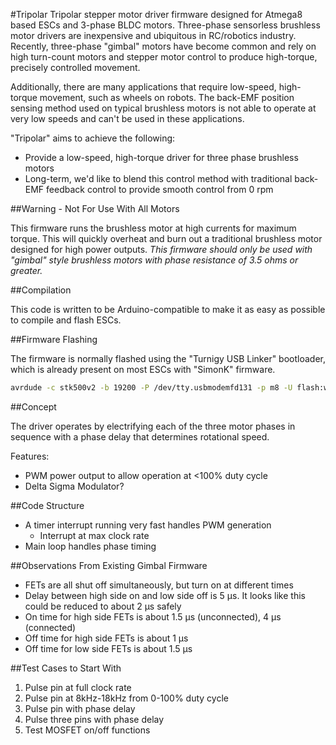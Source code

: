 #Tripolar
Tripolar stepper motor driver firmware designed for Atmega8 based ESCs and 3-phase BLDC motors. Three-phase sensorless brushless motor drivers are inexpensive and ubiquitous in RC/robotics industry. Recently, three-phase "gimbal" motors have become common and rely on high turn-count motors and stepper motor control to produce high-torque, precisely controlled movement.

Additionally, there are many applications that require low-speed, high-torque movement, such as wheels on robots. The back-EMF position sensing method used on typical brushless motors is not able to operate at very low speeds and can't be used in these applications.

"Tripolar" aims to achieve the following:

* Provide a low-speed, high-torque driver for three phase brushless motors
* Long-term, we'd like to blend this control method with traditional back-EMF feedback control to provide smooth control from 0 rpm

##Warning - Not For Use With All Motors

This firmware runs the brushless motor at high currents for maximum torque. This will quickly overheat and burn out a traditional brushless motor designed for high power outputs. *This firmware should only be used with "gimbal" style brushless motors with phase resistance of 3.5 ohms or greater.*

##Compilation

This code is written to be Arduino-compatible to make it as easy as possible to compile and flash ESCs.

##Firmware Flashing

The firmware is normally flashed using the "Turnigy USB Linker" bootloader, which is already present on most ESCs with "SimonK" firmware.

```bash
avrdude -c stk500v2 -b 19200 -P /dev/tty.usbmodemfd131 -p m8 -U flash:w:tripolar.hex:i
```

##Concept

The driver operates by electrifying each of the three motor phases in sequence with a phase delay that determines rotational speed.

Features:

* PWM power output to allow operation at <100% duty cycle
* Delta Sigma Modulator?

##Code Structure

* A timer interrupt running very fast handles PWM generation
	* Interrupt at max clock rate
* Main loop handles phase timing

##Observations From Existing Gimbal Firmware

* FETs are all shut off simultaneously, but turn on at different times
* Delay between high side on and low side off is 5 &mu;s. It looks like this could be reduced to about 2 &mu;s safely
* On time for high side FETs is about 1.5 &mu;s (unconnected), 4 &mu;s (connected)
* Off time for high side FETs is about 1 &mu;s
* Off time for low side FETs is about 1.5 &mu;s

##Test Cases to Start With

1. Pulse pin at full clock rate
2. Pulse pin at 8kHz-18kHz from 0-100% duty cycle
3. Pulse pin with phase delay
4. Pulse three pins with phase delay
5. Test MOSFET on/off functions